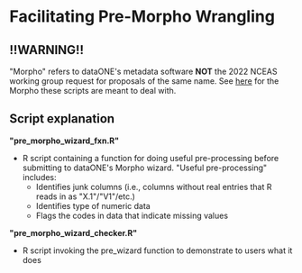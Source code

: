 # Facilitating Pre-Morpho Wrangling

## !!WARNING!!

"Morpho" refers to dataONE's metadata software **NOT** the 2022 NCEAS working group request for proposals of the same name. See [here](https://old.dataone.org/software-tools/morpho) for the Morpho these scripts are meant to deal with.


## Script explanation

**"pre_morpho_wizard_fxn.R"**

- R script containing a function for doing useful pre-processing before submitting to dataONE's Morpho wizard. "Useful pre-processing" includes:
    - Identifies junk columns (i.e., columns without real entries that R reads in as "X.1"/"V1"/etc.)
    - Identifies type of numeric data
    - Flags the codes in data that indicate missing values

**"pre_morpho_wizard_checker.R"**

- R script invoking the pre_wizard function to demonstrate to users what it does
